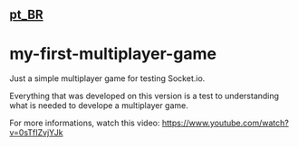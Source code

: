 [pt_BR](https://github.com/filipedeschamps/meu-primeiro-jogo-multiplayer/blob/master/README.md)
--
# my-first-multiplayer-game
Just a simple multiplayer game for testing Socket.io.

Everything that was developed on this version is a test to understanding what is needed to develope a multiplayer game.

For more informations, watch this video: https://www.youtube.com/watch?v=0sTfIZvjYJk
